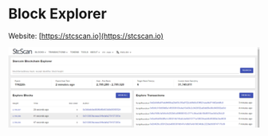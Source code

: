 # Block Explorer

Website: [https://stcscan.io](https://stcscan.io)

![](<../.gitbook/assets/image (31).png>)
